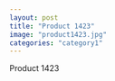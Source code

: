 ```yaml
---
layout: post
title: "Product 1423"
image: "product1423.jpg"
categories: "category1"
---
```

Product 1423
